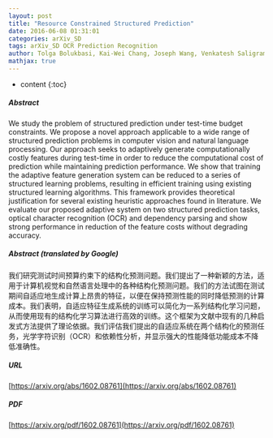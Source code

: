 ```yaml
---
layout: post
title: "Resource Constrained Structured Prediction"
date: 2016-06-08 01:31:01
categories: arXiv_SD
tags: arXiv_SD OCR Prediction Recognition
author: Tolga Bolukbasi, Kai-Wei Chang, Joseph Wang, Venkatesh Saligrama
mathjax: true
---
```


* content
{:toc}

##### Abstract
We study the problem of structured prediction under test-time budget constraints. We propose a novel approach applicable to a wide range of structured prediction problems in computer vision and natural language processing. Our approach seeks to adaptively generate computationally costly features during test-time in order to reduce the computational cost of prediction while maintaining prediction performance. We show that training the adaptive feature generation system can be reduced to a series of structured learning problems, resulting in efficient training using existing structured learning algorithms. This framework provides theoretical justification for several existing heuristic approaches found in literature. We evaluate our proposed adaptive system on two structured prediction tasks, optical character recognition (OCR) and dependency parsing and show strong performance in reduction of the feature costs without degrading accuracy.

##### Abstract (translated by Google)
我们研究测试时间预算约束下的结构化预测问题。我们提出了一种新颖的方法，适用于计算机视觉和自然语言处理中的各种结构化预测问题。我们的方法试图在测试期间自适应地生成计算上昂贵的特征，以便在保持预测性能的同时降低预测的计算成本。我们表明，自适应特征生成系统的训练可以简化为一系列结构化学习问题，从而使用现有的结构化学习算法进行高效的训练。这个框架为文献中现有的几种启发式方法提供了理论依据。我们评估我们提出的自适应系统在两个结构化的预测任务，光学字符识别（OCR）和依赖性分析，并显示强大的性能降低功能成本不降低准确性。

##### URL
[https://arxiv.org/abs/1602.08761](https://arxiv.org/abs/1602.08761)

##### PDF
[https://arxiv.org/pdf/1602.08761](https://arxiv.org/pdf/1602.08761)

